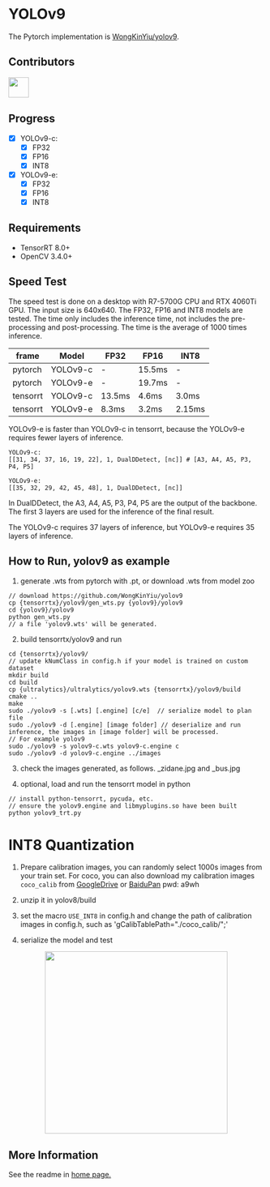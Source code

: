 # YOLOv9

The Pytorch implementation is [WongKinYiu/yolov9](https://github.com/WongKinYiu/yolov9).

## Contributors

<a href="https://github.com/WuxinrongY"><img src="https://avatars.githubusercontent.com/u/53141838?v=4?s=48" width="40px;" alt=""/></a>

## Progress
- [x] YOLOv9-c:
    - [x] FP32
    - [x] FP16
    - [x] INT8
- [x] YOLOv9-e:
    - [x] FP32
    - [x] FP16
    - [x] INT8

## Requirements

- TensorRT 8.0+
- OpenCV 3.4.0+

## Speed Test

The speed test is done on a desktop with R7-5700G CPU and RTX 4060Ti GPU. The input size is 640x640. The FP32, FP16 and INT8 models are tested. The time only includes the inference time, not includes the pre-processing and post-processing. The time is the average of 1000 times inference.

| frame  | Model | FP32 | FP16 | INT8 |
| --- | --- | --- | --- | --- |
| pytorch | YOLOv9-c | - | 15.5ms | - |
| pytorch | YOLOv9-e | - | 19.7ms | - |
| tensorrt | YOLOv9-c | 13.5ms | 4.6ms | 3.0ms |
| tensorrt | YOLOv9-e | 8.3ms | 3.2ms | 2.15ms |

YOLOv9-e is faster than YOLOv9-c in tensorrt, because the YOLOv9-e requires fewer layers of inference.
```
YOLOv9-c:
[[31, 34, 37, 16, 19, 22], 1, DualDDetect, [nc]] # [A3, A4, A5, P3, P4, P5]

YOLOv9-e:
[[35, 32, 29, 42, 45, 48], 1, DualDDetect, [nc]]

```

In DualDDetect, the A3, A4, A5, P3, P4, P5 are the output of the backbone. The first 3 layers are used for the inference of the final result. 

The YOLOv9-c requires 37 layers of inference, but YOLOv9-e requires 35 layers of inference.

## How to Run, yolov9 as example

1. generate .wts from pytorch with .pt, or download .wts from model zoo

```
// download https://github.com/WongKinYiu/yolov9
cp {tensorrtx}/yolov9/gen_wts.py {yolov9}/yolov9
cd {yolov9}/yolov9
python gen_wts.py
// a file 'yolov9.wts' will be generated.
```
2. build tensorrtx/yolov9 and run


```
cd {tensorrtx}/yolov9/
// update kNumClass in config.h if your model is trained on custom dataset
mkdir build
cd build
cp {ultralytics}/ultralytics/yolov9.wts {tensorrtx}/yolov9/build
cmake ..
make
sudo ./yolov9 -s [.wts] [.engine] [c/e]  // serialize model to plan file
sudo ./yolov9 -d [.engine] [image folder] // deserialize and run inference, the images in [image folder] will be processed.
// For example yolov9
sudo ./yolov9 -s yolov9-c.wts yolov9-c.engine c
sudo ./yolov9 -d yolov9-c.engine ../images
```

3. check the images generated, as follows. _zidane.jpg and _bus.jpg

4. optional, load and run the tensorrt model in python

```
// install python-tensorrt, pycuda, etc.
// ensure the yolov9.engine and libmyplugins.so have been built
python yolov9_trt.py
```


# INT8 Quantization

1. Prepare calibration images, you can randomly select 1000s images from your train set. For coco, you can also download my calibration images `coco_calib` from [GoogleDrive](https://drive.google.com/drive/folders/1s7jE9DtOngZMzJC1uL307J2MiaGwdRSI?usp=sharing) or [BaiduPan](https://pan.baidu.com/s/1GOm_-JobpyLMAqZWCDUhKg) pwd: a9wh

2. unzip it in yolov8/build

3. set the macro `USE_INT8` in config.h and change the path of calibration images in config.h, such as 'gCalibTablePath="./coco_calib/";'

4. serialize the model and test

<p align="center">
<img src="https://user-images.githubusercontent.com/15235574/78247927-4d9fac00-751e-11ea-8b1b-704a0aeb3fcf.jpg" height="360px;">
</p>

## More Information

See the readme in [home page.](https://github.com/wang-xinyu/tensorrtx)


